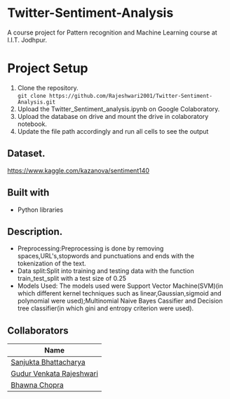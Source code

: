 # Twitter-Sentiment-Analysis
A course project for Pattern recognition and Machine Learning course at I.I.T. Jodhpur.
# Project Setup
1. Clone the repository.<br/>
`git clone https://github.com/Rajeshwari2001/Twitter-Sentiment-Analysis.git`
2. Upload the Twitter_Sentiment_analysis.ipynb on Google Colaboratory.
3. Upload the database on drive and mount the drive in colaboratory notebook.
4. Update the file path accordingly and run all cells to see the output
## Dataset.
https://www.kaggle.com/kazanova/sentiment140
## Built with
- Python libraries
## Description.
- Preprocessing:Preprocessing is done by removing spaces,URL's,stopwords and punctuations and ends with the tokenization of the text.
- Data split:Split into training and testing data with the function train_test_split  with a test size of 0.25
- Models Used: The models used were Support Vector Machine(SVM)(in which different kernel techniques such as linear,Gaussian,sigmoid and polynomial were used);Multinomial Naive Bayes Cassifier and Decision tree classifier(in which gini and entropy criterion were used).
## Collaborators
| Name |
|---|
|[Sanjukta Bhattacharya](https://github.com/sanjukta7)|
|[Gudur Venkata Rajeshwari](https://github.com/Rajeshwari2001)|
|[Bhawna Chopra ](https://github.com/bhawnachopra2002)|
